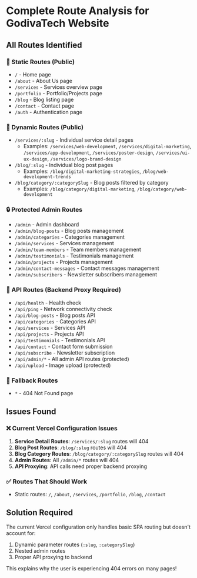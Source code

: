 # Complete Route Analysis for GodivaTech Website

## All Routes Identified

### 🌟 Static Routes (Public)
- `/` - Home page
- `/about` - About Us page  
- `/services` - Services overview page
- `/portfolio` - Portfolio/Projects page
- `/blog` - Blog listing page
- `/contact` - Contact page
- `/auth` - Authentication page

### 🎯 Dynamic Routes (Public)
- `/services/:slug` - Individual service detail pages
  - Examples: `/services/web-development`, `/services/digital-marketing`, `/services/app-development`, `/services/poster-design`, `/services/ui-ux-design`, `/services/logo-brand-design`
- `/blog/:slug` - Individual blog post pages
  - Examples: `/blog/digital-marketing-strategies`, `/blog/web-development-trends`
- `/blog/category/:categorySlug` - Blog posts filtered by category
  - Examples: `/blog/category/digital-marketing`, `/blog/category/web-development`

### 🔒 Protected Admin Routes
- `/admin` - Admin dashboard
- `/admin/blog-posts` - Blog posts management
- `/admin/categories` - Categories management  
- `/admin/services` - Services management
- `/admin/team-members` - Team members management
- `/admin/testimonials` - Testimonials management
- `/admin/projects` - Projects management
- `/admin/contact-messages` - Contact messages management
- `/admin/subscribers` - Newsletter subscribers management

### 📱 API Routes (Backend Proxy Required)
- `/api/health` - Health check
- `/api/ping` - Network connectivity check
- `/api/blog-posts` - Blog posts API
- `/api/categories` - Categories API
- `/api/services` - Services API
- `/api/projects` - Projects API
- `/api/testimonials` - Testimonials API
- `/api/contact` - Contact form submission
- `/api/subscribe` - Newsletter subscription
- `/api/admin/*` - All admin API routes (protected)
- `/api/upload` - Image upload (protected)

### 🚫 Fallback Routes
- `*` - 404 Not Found page

## Issues Found

### ❌ Current Vercel Configuration Issues
1. **Service Detail Routes**: `/services/:slug` routes will 404
2. **Blog Post Routes**: `/blog/:slug` routes will 404  
3. **Blog Category Routes**: `/blog/category/:categorySlug` routes will 404
4. **Admin Routes**: All `/admin/*` routes will 404
5. **API Proxying**: API calls need proper backend proxying

### ✅ Routes That Should Work
- Static routes: `/`, `/about`, `/services`, `/portfolio`, `/blog`, `/contact`

## Solution Required
The current Vercel configuration only handles basic SPA routing but doesn't account for:
1. Dynamic parameter routes (`:slug`, `:categorySlug`)
2. Nested admin routes
3. Proper API proxying to backend

This explains why the user is experiencing 404 errors on many pages!